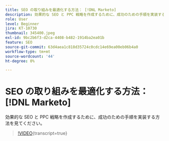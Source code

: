 ```yaml
---
title: SEO の取り組みを最適化する方法： [!DNL Marketo]
description: 効果的な SEO と PPC 戦略を作成するために、成功のための手順を実装する方法を見てください。
role: User
level: Beginner
jira: KT-10730
thumbnail: 345400.jpeg
exl-id: 9bc2b6f3-d2ca-4408-b482-1914ba2ea01b
feature: SEO
source-git-commit: 63d4aea1c818d35724c0cdc14e69ea00eb06b4a0
workflow-type: tm+mt
source-wordcount: '44'
ht-degree: 0%

---
```


# SEO の取り組みを最適化する方法： [!DNL Marketo]

効果的な SEO と PPC 戦略を作成するために、成功のための手順を実装する方法を見てください。

>[!VIDEO](https://video.tv.adobe.com/v/345400/?quality=12&learn=on){transcript=true}

